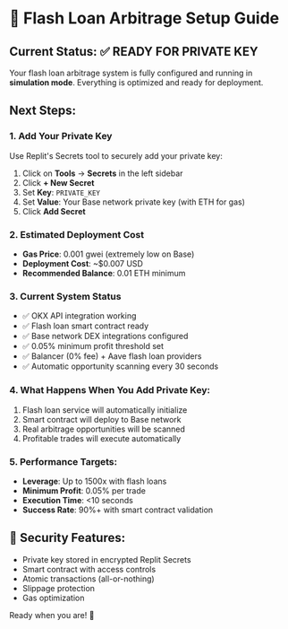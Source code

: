 
# 🚀 Flash Loan Arbitrage Setup Guide

## Current Status: ✅ READY FOR PRIVATE KEY

Your flash loan arbitrage system is fully configured and running in **simulation mode**. Everything is optimized and ready for deployment.

## Next Steps:

### 1. Add Your Private Key
Use Replit's Secrets tool to securely add your private key:

1. Click on **Tools** → **Secrets** in the left sidebar
2. Click **+ New Secret**
3. Set **Key**: `PRIVATE_KEY`
4. Set **Value**: Your Base network private key (with ETH for gas)
5. Click **Add Secret**

### 2. Estimated Deployment Cost
- **Gas Price**: 0.001 gwei (extremely low on Base)
- **Deployment Cost**: ~$0.007 USD
- **Recommended Balance**: 0.01 ETH minimum

### 3. Current System Status
- ✅ OKX API integration working
- ✅ Flash loan smart contract ready
- ✅ Base network DEX integrations configured
- ✅ 0.05% minimum profit threshold set
- ✅ Balancer (0% fee) + Aave flash loan providers
- ✅ Automatic opportunity scanning every 30 seconds

### 4. What Happens When You Add Private Key:
1. Flash loan service will automatically initialize
2. Smart contract will deploy to Base network
3. Real arbitrage opportunities will be scanned
4. Profitable trades will execute automatically

### 5. Performance Targets:
- **Leverage**: Up to 1500x with flash loans
- **Minimum Profit**: 0.05% per trade
- **Execution Time**: <10 seconds
- **Success Rate**: 90%+ with smart contract validation

## 🔐 Security Features:
- Private key stored in encrypted Replit Secrets
- Smart contract with access controls
- Atomic transactions (all-or-nothing)
- Slippage protection
- Gas optimization

Ready when you are! 🚀
